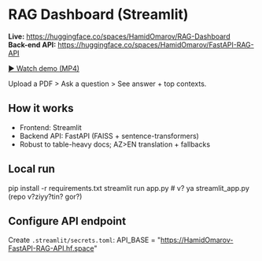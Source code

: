 # RAG Dashboard (Streamlit)

**Live:** https://huggingface.co/spaces/HamidOmarov/RAG-Dashboard  
**Back-end API:** https://huggingface.co/spaces/HamidOmarov/FastAPI-RAG-API

[▶ Watch demo (MP4)](assets/demo.mp4)



Upload a PDF > Ask a question > See answer + top contexts.

## How it works
- Frontend: Streamlit
- Backend API: FastAPI (FAISS + sentence-transformers)
- Robust to table-heavy docs; AZ>EN translation + fallbacks

## Local run
pip install -r requirements.txt
streamlit run app.py    # v? ya streamlit_app.py (repo v?ziyy?tin? gor?)

## Configure API endpoint
Create `.streamlit/secrets.toml`:
API_BASE = "https://HamidOmarov-FastAPI-RAG-API.hf.space"


